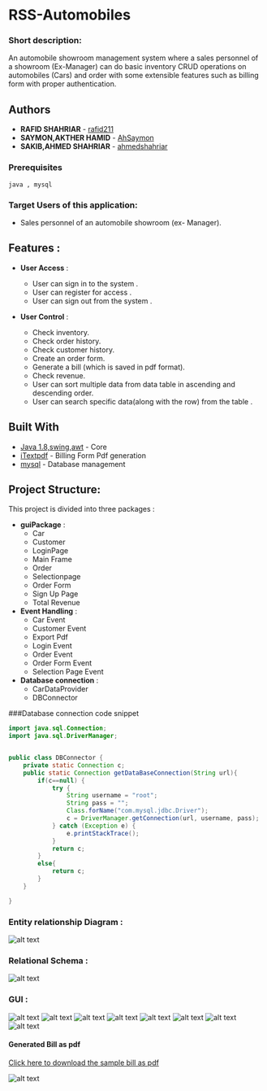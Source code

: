 # RSS-Automobiles

### Short description:

An automobile showroom management system where a sales personnel of a showroom (Ex-Manager) can do basic inventory CRUD operations on automobiles (Cars) and order with some extensible features such as billing form with proper authentication.
  
## Authors
* **RAFID SHAHRIAR**   - [rafid211](https://github.com/rafid211)
* **SAYMON,AKTHER HAMID**  - [AhSaymon](https://github.com/AhSaymon)
* **SAKIB,AHMED SHAHRIAR**  - [ahmedshahriar](https://github.com/ahmedshahriar)

### Prerequisites

```
java , mysql
```

### Target Users of this application:
  - Sales personnel of an automobile showroom (ex- Manager).

  
## Features :
* **User Access** :
  * User can sign in to the system .
  * User can register for access .
  * User can sign out from the system .

* **User Control**  :
  * Check inventory.
  * Check order history.
  * Check customer history.
  * Create an order form.
  * Generate a bill (which is saved in pdf format).
  * Check revenue.
  * User can sort multiple data from data table in ascending and     descending order.
  * User can search specific data(along with the row) from the table .

## Built With

* [Java 1.8,swing,awt](https://www.java.com/en/) - Core 
* [iTextpdf](https://itextpdf.com) - Billing Form Pdf generation
* [mysql](https://rometools.github.io/rome/) - Database management

## Project Structure:
 This project is divided into three packages :
* **guiPackage**  :
  * Car 
  * Customer 
  * LoginPage 
  * Main Frame 
  * Order
  * Selectionpage
  * Order Form
  * Sign Up Page 
  * Total Revenue 
* **Event Handling**  :
  * Car Event
  * Customer Event
  * Export Pdf
  * Login  Event 
  * Order Event
  * Order Form Event
  * Selection Page Event
* **Database connection**  :
  * CarDataProvider
  * DBConnector
  
###Database connection code snippet
```java
import java.sql.Connection;
import java.sql.DriverManager;


public class DBConnector {
    private static Connection c;
    public static Connection getDataBaseConnection(String url){
        if(c==null) {
            try {
                String username = "root";
                String pass = "";
                Class.forName("com.mysql.jdbc.Driver");
                c = DriverManager.getConnection(url, username, pass);
            } catch (Exception e) {
                e.printStackTrace();
            }
            return c;
        }
        else{
            return c;
        }
    }

}
```

### Entity relationship Diagram :
![alt text](https://github.com/ahmedshahriar/RSS-Automobiles/blob/master/Database/Entity-relationship-diagram.png "ER Diagram")

### Relational Schema :
![alt text](https://github.com/ahmedshahriar/RSS-Automobiles/blob/master/Database/Relational-Schema.jpg "Relational Schema")

### GUI :
![alt text](https://github.com/ahmedshahriar/RSS-Automobiles/blob/master/GUI%20Screenshots/login.png "Login Page")
![alt text](https://github.com/ahmedshahriar/RSS-Automobiles/blob/master/GUI%20Screenshots/register.png "Registration Page")
![alt text](https://github.com/ahmedshahriar/RSS-Automobiles/blob/master/GUI%20Screenshots/selectionMenu.png "Menu Page")
![alt text](https://github.com/ahmedshahriar/RSS-Automobiles/blob/master/GUI%20Screenshots/car.png "Car Records Page")
![alt text](https://github.com/ahmedshahriar/RSS-Automobiles/blob/master/GUI%20Screenshots/customer.png "Customer Records Page")
![alt text](https://github.com/ahmedshahriar/RSS-Automobiles/blob/master/GUI%20Screenshots/order.png "Order Records Page")
![alt text](https://github.com/ahmedshahriar/RSS-Automobiles/blob/master/GUI%20Screenshots/orderForm.png "Order Form Page")
![alt text](https://github.com/ahmedshahriar/RSS-Automobiles/blob/master/GUI%20Screenshots/Revenue.png "Revenue Page")

#### Generated Bill as pdf
[Click here to download the sample bill as pdf](https://github.com/ahmedshahriar/RSS-Automobiles/blob/master/javaFinalProject/OrderForm0.pdf "Bill")

![alt text](https://github.com/ahmedshahriar/RSS-Automobiles/blob/master/GUI%20Screenshots/pdf.png "Generated Bill as Pdf")


